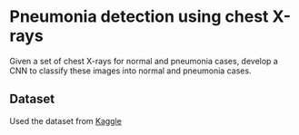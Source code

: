 Pneumonia detection using chest X-rays
======================================

Given a set of chest X-rays for normal and pneumonia cases, develop a CNN to classify these images into normal and pneumonia cases.

Dataset
-------

Used the dataset from [Kaggle](https://www.kaggle.com/paultimothymooney/chest-xray-pneumonia/kernels?sortBy=hotness&group=everyone&pageSize=20&datasetId=17810&kernelType=Notebook)

